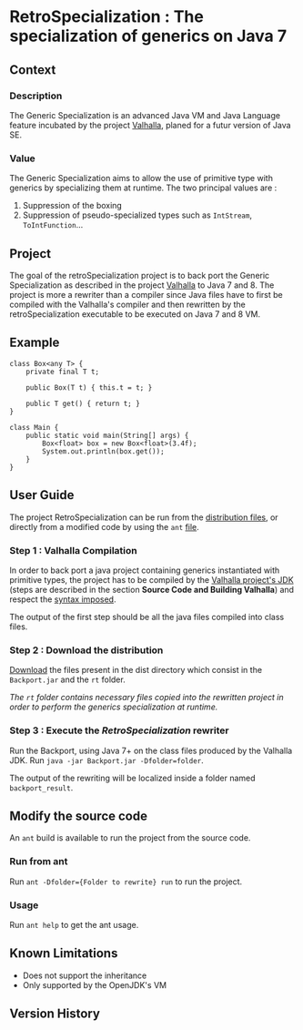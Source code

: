 # RetroSpecialization : The specialization of generics on Java 7
## Context
### Description
The Generic Specialization is an advanced Java VM and Java Language feature incubated
by the project [Valhalla](http://openjdk.java.net/projects/valhalla/), planed for
a futur version of Java SE.
		
### Value
The Generic Specialization aims to allow the use of primitive type with generics
by specializing them at runtime. The two principal values are :

1. Suppression of the boxing 
2. Suppression of pseudo-specialized types such as `IntStream`, `ToIntFunction`...


## Project
The goal of the retroSpecialization project is to back port the Generic Specialization
as described in the project [Valhalla](http://openjdk.java.net/projects/valhalla/) to 
Java 7 and 8.
The project is more a rewriter than a compiler since Java files have to first be
compiled with the Valhalla's compiler and then rewritten by the retroSpecialization
executable to be executed on Java 7 and 8 VM.

## Example
```
class Box<any T> {
    private final T t;

    public Box(T t) { this.t = t; }

    public T get() { return t; }
}

class Main {
	public static void main(String[] args) {
		Box<float> box = new Box<float>(3.4f);	
		System.out.println(box.get());
	}
}
```

## User Guide
The project RetroSpecialization can be run from the [distribution files](###Modify), or directly from
a modified code by using the `ant` [file](###Step-1-:-Valhalla-Compilation).
### Step 1 : Valhalla Compilation
In order to back port a java project containing generics instantiated with primitive 
types, the project has to be compiled by the 
[Valhalla project's JDK](https://wiki.openjdk.java.net/display/valhalla/Main) 
(steps are described in the section **Source Code and Building Valhalla**) 
and respect the [syntax imposed](http://cr.openjdk.java.net/~briangoetz/valhalla/specialization.html).

The output of the first step should be all the java files compiled into class files.

### Step 2 : Download the distribution
[Download](https://github.com/Abwuds/retroSpecialization/tree/master/Backport/build) the files present in the dist directory
which consist in the `Backport.jar` and the `rt` folder.

*The `rt` folder contains necessary files copied into the rewritten project in order
to perform the generics specialization at runtime.*

### Step 3 : Execute the *RetroSpecialization* rewriter
Run the Backport, using Java 7+ on the class files produced by the Valhalla JDK.
Run `java -jar Backport.jar -Dfolder=folder`.

The output of the rewriting will be localized inside a folder named `backport_result`.

## Modify the source code
An `ant` build is available to run the project from the source code.

### Run from ant
Run `ant -Dfolder={Folder to rewrite} run` to run the project.

### Usage
Run `ant help` to get the ant usage.

## Known Limitations
* Does not support the inheritance
* Only supported by the OpenJDK's VM
	
## Version History
	

